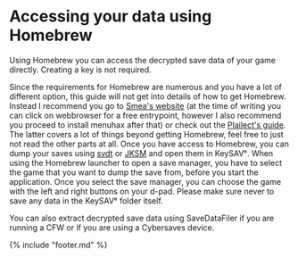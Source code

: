 # Accessing your data using Homebrew

Using Homebrew you can access the decrypted save data of your game directly. Creating a key is not required.

Since the requirements for Homebrew are numerous and you have a lot of different option, this guide will not get into details of how to get Homebrew. Instead I recommend you go to [Smea's website](http://smealum.github.io/3ds/) (at the time of writing you can click on webbrowser for a free entrypoint, however I also recommend you proceed to install menuhax after that) or check out the [Plailect's guide](https://github.com/Plailect/Guide/wiki/Part-1-(Homebrew)). The latter covers a lot of things beyond getting Homebrew, feel free to just not read the other parts at all.
Once you have access to Homebrew, you can dump your saves using [svdt](https://github.com/meladroit/svdt/releases) or [JKSM](https://gbatemp.net/threads/release-jks-savemanager-homebrew-cia-save-manager.413143/) and open them in KeySAVᵉ.
When using the Homebrew launcher to open a save manager, you have to select the game that you want to dump the save from, before you start the application. Once you select the save manager, you can choose the game with the left and right buttons on your d-pad.
Please make sure never to save any data in the KeySAVᵉ folder itself.

You can also extract decrypted save data using SaveDataFiler if you are running a CFW or if you are using a Cybersaves device.

{% include "footer.md" %}
